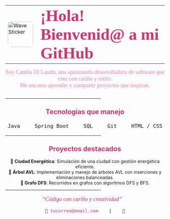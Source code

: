<table align="center" style="border: none;">
  <tr>
    <td valign="middle" style="padding-right: 15px;">
      <img src="https://user-images.githubusercontent.com/74038190/214644152-52f47eb3-5e31-4f47-8758-05c9468d5596.gif" alt="Wave Sticker" width="80" style="border-radius: 10px;" />
    </td>
    <td valign="middle" style="font-family: 'Segoe Script', cursive; color: #d6336c;">
      <h1 style="margin: 0; font-size: 3.2rem;">¡Hola! Bienvenid@ a mi GitHub</h1>
    </td>
  </tr>
</table>

<p align="center" style="font-family: 'Segoe Script', cursive; color: #f783ac; font-size: 18px; max-width: 650px; margin: 10px auto 30px auto;">
  Soy Camila Di Laudo, una apasionada desarrolladora de software que crea con cariño y estilo.<br/>
  Me encanta aprender y compartir proyectos que inspiran.
</p>

<hr style="width: 60%; border-color: #f783ac;" />

<h2 align="center" style="color: #d6336c;">Tecnologías que manejo</h2>
<p align="center" style="font-family: monospace; font-size: 1.2rem;">
  <code>Java</code> &nbsp;&nbsp; <code>Spring Boot</code> &nbsp;&nbsp; <code>SQL</code> &nbsp;&nbsp; <code>Git</code> &nbsp;&nbsp; <code>HTML / CSS</code>
</p>

<hr style="width: 60%; border-color: #f783ac;" />

<h2 align="center" style="color: #d6336c;">Proyectos destacados</h2>

<ul style="list-style:none; text-align: center; padding-left: 0; max-width: 650px; margin: auto;">
  <li>🌸 <strong>Ciudad Energética</strong>: Simulación de una ciudad con gestión energética eficiente.</li>
  <li>🌸 <strong>Árbol AVL</strong>: Implementación y manejo de árboles AVL con inserciones y eliminaciones balanceadas.</li>
  <li>🌸 <strong>Grafo DFS</strong>: Recorridos en grafos con algoritmos DFS y BFS.</li>
</ul>

<hr style="width: 60%; border-color: #f783ac;" />

<p align="center" style="font-family: 'Segoe Script', cursive; color: #d6336c; font-style: italic; font-size: 18px;">
  “Código con cariño y creatividad” 💖
</p>

<p align="center" style="font-family: monospace;">
  📧 <a href="mailto:tucorreo@email.com" style="color:#d6336c; text-decoration:none;">tucorreo@email.com</a> &nbsp;&nbsp; | &nbsp;&nbsp; 
  🔗 <a href="https://linkedin.com/in/tuusuario" style="color:#d6336c; tex

